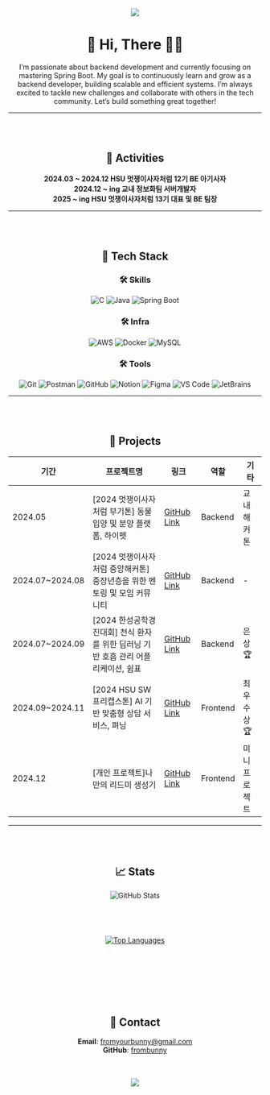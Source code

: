 
<div align="center">
<img src="https://capsule-render.vercel.app/api?type=wave&color=gradient&height=150&section=header&fontSize=50" />

# 🌟 Hi, There 👋🏻
I’m passionate about backend development and currently focusing on mastering Spring Boot.
My goal is to continuously learn and grow as a backend developer, building scalable and efficient systems. 
I’m always excited to tackle new challenges and collaborate with others in the tech community.
Let’s build something great together!
    
---
<br><br>

## 🐰 **Activities**

**2024.03 ~ 2024.12 HSU 멋쟁이사자처럼 12기 BE 아기사자** <br>
**2024.12 ~ ing 교내 정보화팀 서버개발자**<br>
**2025 ~ ing HSU 멋쟁이사자처럼 13기 대표 및 BE 팀장** <br>

---
<br><br>
## 🔧 **Tech Stack**
### 🛠 **Skills**
<img src="https://img.shields.io/badge/C-A8B9CC?style=for-the-badge" alt="C" /> <img src="https://img.shields.io/badge/Java-007396?style=for-the-badge" alt="Java" /> <img src="https://img.shields.io/badge/Spring%20Boot-6DB33F?style=for-the-badge" alt="Spring Boot" />
    
### 🛠 **Infra**
<img src="https://img.shields.io/badge/AWS-232F3E?style=for-the-badge" alt="AWS" /> <img src="https://img.shields.io/badge/Docker-2496ED?style=for-the-badge" alt="Docker" /> <img src="https://img.shields.io/badge/MySQL-4479A1?style=for-the-badge" alt="MySQL" />
    
### 🛠 **Tools**
<img src="https://img.shields.io/badge/Git-F05032?style=for-the-badge" alt="Git" /> <img src="https://img.shields.io/badge/Postman-FF6C37?style=for-the-badge" alt="Postman" /> <img src="https://img.shields.io/badge/GitHub-181717?style=for-the-badge" alt="GitHub" /> <img src="https://img.shields.io/badge/Notion-000000?style=for-the-badge" alt="Notion" /> <img src="https://img.shields.io/badge/Figma-F24E1E?style=for-the-badge" alt="Figma" /> <img src="https://img.shields.io/badge/VS%20Code-007ACC?style=for-the-badge" alt="VS Code" /> <img src="https://img.shields.io/badge/JetBrains-000000?style=for-the-badge" alt="JetBrains" />
    
---
<br><br>
## 💼 **Projects**
| **기간**      | **프로젝트명** | **링크**                       | **역할**     | **기타**     |
|--------------|--------------|--------------------------------------|------------|------------|
| 2024.05 | [2024 멋쟁이사자처럼 부기톤] 동물 입양 및 분양 플랫폼, 하이펫 | [GitHub Link](https://github.com/HSU-Likelion-HiPet/HiPet-BackEnd) | Backend | 교내해커톤 |
| 2024.07~2024.08 | [2024 멋쟁이사자처럼 중앙해커톤] 중장년층을 위한 멘토링 및 모임 커뮤니티 | [GitHub Link](https://github.com/HSU-LikeLion-RePlay/RePlay-Backend) | Backend | - |
| 2024.07~2024.09 | [2024 한성공학경진대회] 천식 환자를 위한 딥러닝 기반 호흡 관리 어플리케이션, 쉼표 | [GitHub Link](https://github.com/HSU-shimpyo/ShimPyo-Server) | Backend | 은상🏆 |
| 2024.09~2024.11 | [2024 HSU SW프리캡스톤] AI 기반 맞춤형 상담 서비스, 펴닝 | [GitHub Link](https://github.com/HSU-NIMBUS2000/Pyeoning-Frontend) | Frontend | 최우수상🏆 |
| 2024.12 | [개인 프로젝트]나만의 리드미 생성기 | [GitHub Link](https://github.com/frombunny/ReadMeForBunny) | Frontend | 미니 프로젝트 |
    
---
   
<br><br>
## 📈 **Stats**


<img src="https://github-readme-stats.vercel.app/api?username=frombunny&hide=contribs,prs&show_icons=true&theme=radical" alt="GitHub Stats" style="margin-bottom: 10px;" />

<br><br>

<a href="https://github.com/frombunny">
<img src="https://github-readme-stats.vercel.app/api/top-langs/?username=frombunny&layout=compact&theme=radical" alt="Top Languages" />
</a>
    
<br><br>

<br><br><br>
## 📧 **Contact**
**Email**: fromyourbunny@gmail.com <br>
**GitHub**: [frombunny](https://github.com/frombunny)

<br><br>
<img src="https://capsule-render.vercel.app/api?type=wave&color=gradient&height=150&section=footer"/>
<div align="center">
    
